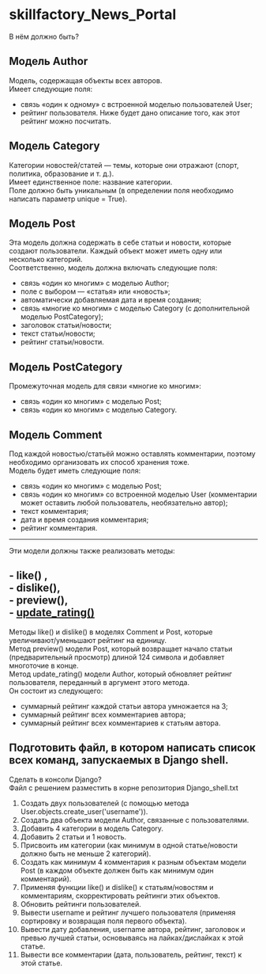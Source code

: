# skillfactory_News_Portal
В нём должно быть? </br>

## Модель Author</br>
Модель, содержащая объекты всех авторов.</br>
Имеет следующие поля:</br>
- cвязь «один к одному» с встроенной моделью пользователей User;</br>
- рейтинг пользователя. Ниже будет дано описание того, как этот рейтинг можно посчитать.</br>

## Модель Category</br>
Категории новостей/статей — темы, которые они отражают (спорт, политика, образование и т. д.). </br>
Имеет единственное поле: название категории.</br>
Поле должно быть уникальным (в определении поля необходимо написать параметр unique = True).</br>

## Модель Post</br>
Эта модель должна содержать в себе статьи и новости, которые создают пользователи. Каждый объект может иметь одну или несколько категорий.</br>
Соответственно, модель должна включать следующие поля:</br>
- связь «один ко многим» с моделью Author;</br>
- поле с выбором — «статья» или «новость»;</br>
- автоматически добавляемая дата и время создания;</br>
- связь «многие ко многим» с моделью Category (с дополнительной моделью PostCategory);</br>
- заголовок статьи/новости;</br>
- текст статьи/новости;</br>
- рейтинг статьи/новости.</br>

## Модель PostCategory</br>
Промежуточная модель для связи «многие ко многим»:</br>
- связь «один ко многим» с моделью Post;</br>
- связь «один ко многим» с моделью Category.</br>

## Модель Comment</br>
Под каждой новостью/статьёй можно оставлять комментарии, поэтому необходимо организовать их способ хранения тоже.</br>
Модель будет иметь следующие поля:</br>
- связь «один ко многим» с моделью Post;</br>
- связь «один ко многим» со встроенной моделью User (комментарии может оставить любой пользователь, необязательно автор);</br>
- текст комментария;</br>
- дата и время создания комментария;</br>
- рейтинг комментария.</br>
***
Эти модели должны также реализовать методы:</br>

## - like() ,</br> - dislike(),</br> - preview(),</br> - [update_rating() ](#anchor1)

Методы like() и dislike() в моделях Comment и Post, которые увеличивают/уменьшают рейтинг на единицу.</br>
Метод preview() модели Post, который возвращает начало статьи (предварительный просмотр) длиной 124 символа и добавляет многоточие в конце.</br>
Метод update_rating() модели Author, который обновляет рейтинг пользователя, переданный в аргумент этого метода.</br>
Он состоит из следующего:
<a id='anchor1'>
- суммарный рейтинг каждой статьи автора умножается на 3;</br>
- суммарный рейтинг всех комментариев автора;</br>
- суммарный рейтинг всех комментариев к статьям автора.</br>
</a>

##  Подготовить файл, в котором написать список всех команд, запускаемых в Django shell.</br>

Сделать в консоли Django?</br>
Файл с решением разместить в корне репозитория Django_shell.txt

1. Создать двух пользователей (с помощью метода User.objects.create_user('username')).</br>
2. Создать два объекта модели Author, связанные с пользователями.</br>
3. Добавить 4 категории в модель Category.</br>
4. Добавить 2 статьи и 1 новость.</br>
5. Присвоить им категории (как минимум в одной статье/новости должно быть не меньше 2 категорий).</br>
6. Создать как минимум 4 комментария к разным объектам модели Post (в каждом объекте должен быть как минимум один комментарий).</br>
7. Применяя функции like() и dislike() к статьям/новостям и комментариям, скорректировать рейтинги этих объектов.</br>
8. Обновить рейтинги пользователей.</br>
9. Вывести username и рейтинг лучшего пользователя (применяя сортировку и возвращая поля первого объекта).</br>
10. Вывести дату добавления, username автора, рейтинг, заголовок и превью лучшей статьи, основываясь на лайках/дислайках к этой статье.</br>
11. Вывести все комментарии (дата, пользователь, рейтинг, текст) к этой статье.</br>

